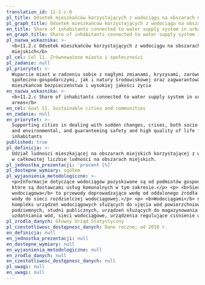 ```yaml
---
translation_id: 11-2-c-0
pl_title: Odsetek mieszkańców korzystających z wodociągu na obszarach miejskich
pl_graph_title: Odsetek mieszkańców korzystających z wodociągu na obszarach miejskich
en_title: Share of inhabitants connected to water supply system in urban areas
en_graph_title: Share of inhabitants connected to water supply system in urban areas
pl_nazwa_wskaznika: >-
  <b>11.2.c Odsetek mieszkańców korzystających z wodociągu na obszarach
  miejskich</b>
pl_cel: Cel 11. Zrównoważone miasta i społeczności
pl_zadanie: null
pl_priorytet: >-
  Wsparcie miast w radzeniu sobie z nagłymi zmianami, kryzysami, zarówno
  społeczno-gospodarczymi, jak i natury środowiskowej oraz zagwarantowanie
  mieszkańcom bezpieczeństwa i wysokiej jakości życia
en_nazwa_wskaznika: >-
  <b>11.2.c Share of inhabitants connected to water supply system in urban
  areas</b>
en_cel: Goal 11. Sustainable cities and communities
en_zadanie: null
en_priorytet: >-
  Supporting cities in dealing with sudden changes, crises, both socio-economic
  and environmental, and guaranteeing safety and high quality of life for
  inhabitants
published: true
pl_definicja: >-
  Udział ludności mieszkającej na obszarach miejskich korzystającej z wodociągu
  w całkowitej liczbie ludności na obszarach miejskich.
pl_jednostka_prezentacji: 'procent [%]'
pl_dostepne_wymiary: ogółem
pl_wyjasnienia_metodologiczne: >-
  <p>Informacje dotyczące wodociągów pozyskiwane są od podmiotów gospodarczych,
  które są dostawcami usług komunalnych w tym zakresie.</p> <p> <b>Sieć
  wodociągowa</b> to przewody doprowadzające wodę od oddalonego źródła ujęcia
  wody do sieci rozdzielczej wodociągowej.</p> <p> <b>Wodociągami</b> nazywamy
  kompleks urządzeń wodociągowych służących do ujęcia wód powierzchniowych i
  podziemnych, studni publicznych, urządzeń służących do magazynowania i
  uzdatniania wód, sieci wodociągowe, urządzenia regulujące ciśnienie wody.</p>
pl_zrodlo_danych: Główny Urząd Statystyczny
pl_czestotliwosc_dostępnosc_danych: Dane roczne; od 2010 r.
en_definicja: null
en_jednostka_prezentacji: null
en_dostepne_wymiary: null
en_wyjasnienia_metodologiczne: null
en_zrodlo_danych: null
en_czestotliwosc_dostępnosc_danych: null
pl_uwagi: null
en_uwagi: null
---
```

